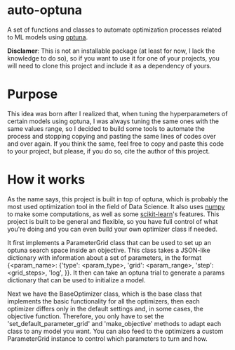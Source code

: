 # auto-optuna
A set of functions and classes to automate optimization processes related to ML models using [optuna](https://optuna.readthedocs.io/en/stable/).

**Disclamer**: This is not an installable package (at least for now, I lack the knowledge to do so), so if you want to use it for one of your projects, you will need to clone this project and include it as a dependency of yours.

# Purpose
This idea was born after I realized that, when tuning the hyperparameters of certain models using optuna, I was always tuning the same ones with the same values range, so I decided to build some tools to automate the process and stopping copying and pasting the same lines of codes over and over again. If you think the same, feel free to copy and paste this code to your project, but please, if you do so, cite the author of this project.

# How it works
As the name says, this project is built in top of optuna, which is probably the most used optimization tool in the field of Data Science. It also uses [numpy](https://numpy.org/) to make some computations, as well as some [scikit-learn](https://scikit-learn.org/stable/)'s features. This project is built to be general and flexible, so you have full control of what you're doing and you can even build your own optimizer class if needed.

It first implements a ParameterGrid class that can be used to set up an optuna search space inside an objective. This class takes a JSON-like dictionary with information about a set of parameters, in the format {<param_name>: {'type': <param_type>, 'grid': <param_range>, 'step': <grid_steps>, 'log', <bool>}}. It then can take an optuna trial to generate a params dictionary that can be used to initialize a model.

Next we have the BaseOptimizer class, which is the base class that implements the basic functionality for all the optimizers, then each optimizer differs only in the default settings and, in some cases, the objective function. Therefore, you only have to set the 'set_default_parameter_grid' and 'make_objective' methods to adapt each class to any model you want. You can also feed to the optimizers a custom ParameterGrid instance to control which parameters to turn and how.
